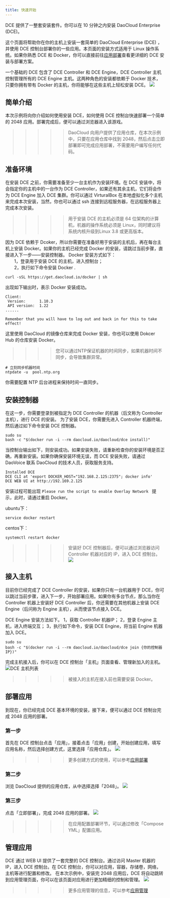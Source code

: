 ```yaml
---
title: 快速开始
---
```


DCE 提供了一整套安装套件。你可以在 10 分钟之内安装 DaoCloud Enterprise (DCE)。 

这个页面将帮助你在你的主机上安装一套简单的 DaoCloud Enterprise (DCE) ，并使用 DCE 控制台部署你的一些应用。本页面的安装方式适用于 Linux 操作系统。如果你熟悉 DCE 和 Docker，你可以直接前往[应用部署](http://docs.daocloud.io/daocloud-enterprise/deploy-an-application)查看更详细的 DCE 安装与部署方案。 

一个基础的 DCE 包含了 DCE Controller 和 DCE Engine，DCE Controller 主机控制管理所有的 DCE Engine 主机。这两种角色的安装都依赖于 Docker 技术，只要你拥有带有 Docker 的主机，你将能够在这些主机上轻松安装 DCE。
![](small-install.png)

## 简单介绍

本次示例将向你介绍如何使用安装 DCE，如何使用 DCE 控制台快速部署一个简单的 2048 应用。部署完成后，便可以通过浏览器进入该游戏。
>>>>> DaoCloud 向用户提供了应用仓库，在本次示例中，只要在应用仓库中找到 2048，然后点击立即部署即可完成应用部署，不需要用户编写任何代码。

## 准备环境

在安装 DCE 之前，你需要准备至少一台主机作为安装环境。在 DCE 安装中，将会指定你的主机中的一台作为 DCE Controller，如果还有其余主机，它们将会作为 DCE Engine 加入 DCE 集群。你可以通过 VirturalBox 在本地虚拟化多个主机来完成本次安装，当然，你也可以通过 ssh 连接到远程服务器，在远程服务器上完成本次安装。
>>>>> 用于安装 DCE 的主机必须是  64 位架构的计算机，机器的操作系统必须是 Linux，同时建议将系统内核升级到Linux 3.8 或更高版本。

因为 DCE 依赖于 Dcoker，所以你需要在准备好用于安装的主机后，再在每台主机上安装 Docker。如果你的主机已经完成 Docker 的安装，请跳过当前步骤，直接进入下一步——安装控制器。
Docker 安装方式如下：   
	&ensp;&ensp;&ensp;&ensp;1，登录用于安装 DCE 的主机，进入控制台；  
	&ensp;&ensp;&ensp;&ensp;2，执行如下命令安装 Docker . 

	curl -sSL https://get.daocloud.io/docker | sh

出现如下输出时，表示 Docker 安装成功。
```
Client:
 Version:      1.10.3
 API version:  1.22
......

Remember that you will have to log out and back in for this to take effect!
```
这里使用 DaoCloud 的镜像仓库来完成 Docker 安装，你也可以使用 Dokcer Hub 的仓库安装 Docker。

>>>> 您可以通过NTP保证机器的时间同步，如果机器时间不同步，会导致集群异常。

```
# 立刻同步机器时间
ntpdate -u  pool.ntp.org
```

你需要配置 NTP 后台进程来保持时间一直同步。

## 安装控制器

在这一步，你需要登录到被指定为 DCE Controller 的机器（后文称为 Controller 主机），进行 DCE 的安装。
为了安装 DCE，你需要先进入 Controller 机器终端，然后通过如下命令安装 DCE 控制器。

	sudo su
	bash -c "$(docker run -i --rm daocloud.io/daocloud/dce install)"

当控制台输出如下，则安装成功。如果安装失败，请重新检查你的安装环境是否正确，再重新安装。如果你确保安装环境无误，而 DCE 安装失败，请通过 DaoVoice 联系 DaoCloud 的技术人员，获取服务支持。
```
Installed DCE
DCE CLI at 'export DOCKER_HOST="192.168.2.125:2375"; docker info'
DCE WEB UI at http://192.169.2.125
```
安装过程可能出现 `Please run the script to enable Overlay Network ` 提示，此时，请通过重启 Docker。

ubuntu下：
```
service docker restart
```

centos下： 
```
systemctl restart docker 
```

 >>>>> 安装好 DCE 控制器后，便可以通过浏览器访问 Controller 机器对应的 IP，进入 DCE 控制台。
![](dce.png)

## 接入主机
目前你已经完成了 DCE Controller 的安装，如果你只有一台机器用于 DCE，你可以跳过当前步骤，进入下一步，开始部署应用。如果你有多台节点，那么当你在 Controller 机器上安装好 DCE Controller 后，你还需要在其他机器上安装 DCE Engine（后问称为 Engine 主机），从而使该节点接入 DCE。

DCE Engine 安装方法如下。
	1，获取 Controller 机器IP；
	2，登录 Engine 主机，进入终端交互；
	3，执行如下命令，安装 DCE Engine，将当前 Engine 机器加入 DCE。

	sudo su
	bash -c "$(docker run -i --rm daocloud.io/daocloud/dce join {你的控制器IP})"

完成主机接入后，你可以在 DCE 控制台「主机」页面查看、管理新加入的主机。
![DCE 主机列表](machine_list.png)

>>>>> 被接入的主机在接入前也需要安装 Docker。

## 部署应用

到现在，你已经完成 DCE 基本环境的安装，接下来，便可以通过 DCE 控制台完成 2048 应用的部署。

### 第一步
首先在 DCE 控制台点击「应用」，接着点击「应用」创建，开始创建应用，填写应用名称，然后选择创建方式，这里选择「应用仓库」。
![](deploy_application_1.png)

>>>>> 更多创建方式的使用，可以参考[应用部署](http://localhost:8080/daocloud-enterprise/deploy-an-application)

### 第二步
浏览 DaoCloud 提供的应用仓库，从中选择选择「2048」。
![](deploy_application_2.png)

### 第三步
点击「立即部署」，完成 2048 应用的部署。
![](deploy_application_3.png)
>>>>> 在应用配置部署环节，可以通过修改「Compose YML」配置应用。 

## 管理应用
DCE 通过 WEB UI 提供了一套完整的 DCE 控制台。通过访问 Master 机器的 IP，进入 DCE 控制台。在 DCE 控制台，你可以对应用，容器，存储卷，网络，主机等进行配置和修改。
在本次示例中，安装完 2048 应用后，DCE 将自动跳转到应用管理页面，你可以在该页面对应用进行更加精细的控制和管理。
![](application_manage.png)
>>>>> 更多应用管理的信息，可以参考[应用管理](http://docs.daocloud.io/daocloud-enterprise/deploy-an-application)